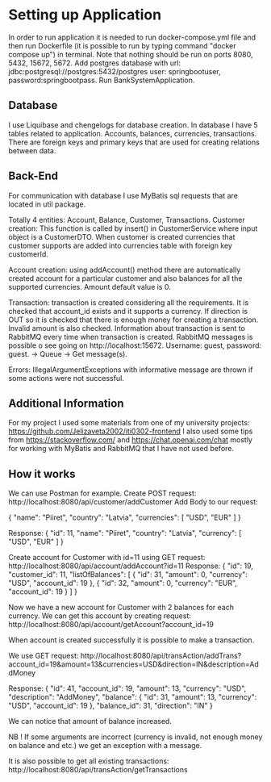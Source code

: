 # Setting up Application

In order to run application it is needed to run docker-compose.yml file and then
run Dockerfile (it is possible to run by typing command "docker compose up") in
terminal. Note that nothing should be run on ports 8080, 5432, 15672, 5672.
Add postgres database with url: jdbc:postgresql://postgres:5432/postgres
user: springbootuser, password:springbootpass.
Run BankSystemApplication.

## Database

I use Liquibase and chengelogs for database creation.
In database I have 5 tables related to application. Accounts, balances, 
currencies, transactions. There are foreign keys and primary keys that are used
for creating relations between data. 

## Back-End
For communication with database I use MyBatis sql requests that are located in
util package.

Totally 4 entities: Account, Balance, Customer, Transactions.
Customer creation: This function is called by
insert() in CustomerService where input object is a CustomerDTO.
When customer is created currencies that customer supports are added into
currencies table with foreign key customerId.

Account creation: using addAccount() method there are automatically created 
account for a particular customer and also balances for all the supported
currencies. Amount default value is 0.

Transaction: transaction is created considering all the requirements.
It is checked that account_id exists and it supports a currency. If
direction is OUT so it is checked that there is enough money for 
creating a transaction. Invalid amount is also checked.
Information about transaction is sent to RabbitMQ every time when 
transaction is created.
RabbitMQ messages is possible o see going on http://localhost:15672.
Username: guest, password: guest. -> Queue -> Get message(s).

Errors: IllegalArgumentExceptions with informative message
are thrown if some actions were not successful.

## Additional Information
For my project I used some materials from one of my university projects: https://github.com/Jelizaveta2002/iti0302-frontend
I also used some tips from https://stackoverflow.com/ and https://chat.openai.com/chat
mostly for working with MyBatis and RabbitMQ that I have not used before.

## How it works
We can use Postman for example.
Create POST request: http://localhost:8080/api/customer/addCustomer
Add Body to our request: 

{
"name": "Piiret",
"country": "Latvia",
"currencies": [
"USD",
"EUR"
]
}

Response: 
{
"id": 11,
"name": "Piiret",
"country": "Latvia",
"currency": [
"USD",
"EUR"
]
}

Create account for Customer with id=11 using GET request: 
http://localhost:8080/api/account/addAccount?id=11
Response: {
"id": 19,
"customer_id": 11,
"listOfBalances": [
{
"id": 31,
"amount": 0,
"currency": "USD",
"account_id": 19
},
{
"id": 32,
"amount": 0,
"currency": "EUR",
"account_id": 19
}
]
}

Now we have a new account for Customer with 2 balances for each currency.
We can get this account by creating request: http://localhost:8080/api/account/getAccount?account_id=19

When account is created successfully it is possible to
make a transaction.

We use GET request:
http://localhost:8080/api/transAction/addTrans?account_id=19&amount=13&currencies=USD&direction=IN&description=AddMoney

Response:
{
"id": 41,
"account_id": 19,
"amount": 13,
"currency": "USD",
"description": "AddMoney",
"balance": {
"id": 31,
"amount": 13,
"currency": "USD",
"account_id": 19
},
"balance_id": 31,
"direction": "IN"
}

We can notice that amount of balance increased.

NB ! If some arguments are incorrect (currency is invalid, not enough money on balance and etc.)
we get an exception with a message.

It is also possible to get all existing transactions:
http://localhost:8080/api/transAction/getTransactions




